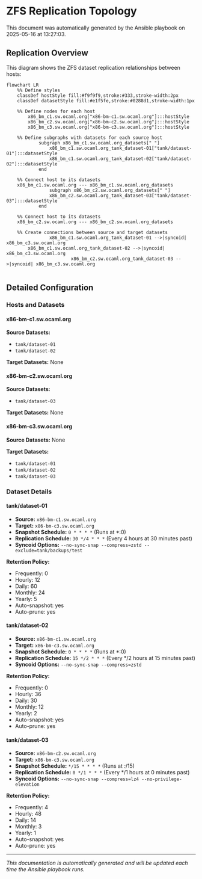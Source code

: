 # ZFS Replication Topology

This document was automatically generated by the Ansible playbook on 2025-05-16 at 13:27:03.

## Replication Overview

This diagram shows the ZFS dataset replication relationships between hosts:

```mermaid
flowchart LR
    %% Define styles
    classDef hostStyle fill:#f9f9f9,stroke:#333,stroke-width:2px
    classDef datasetStyle fill:#e1f5fe,stroke:#0288d1,stroke-width:1px
    
    %% Define nodes for each host
        x86_bm_c1.sw.ocaml.org["x86-bm-c1.sw.ocaml.org"]:::hostStyle
        x86_bm_c2.sw.ocaml.org["x86-bm-c2.sw.ocaml.org"]:::hostStyle
        x86_bm_c3.sw.ocaml.org["x86-bm-c3.sw.ocaml.org"]:::hostStyle
        
    %% Define subgraphs with datasets for each source host
            subgraph x86_bm_c1.sw.ocaml.org_datasets[" "]
                x86_bm_c1.sw.ocaml.org_tank_dataset-01["tank/dataset-01"]:::datasetStyle
                x86_bm_c1.sw.ocaml.org_tank_dataset-02["tank/dataset-02"]:::datasetStyle
            end
    
    %% Connect host to its datasets
    x86_bm_c1.sw.ocaml.org --- x86_bm_c1.sw.ocaml.org_datasets
                subgraph x86_bm_c2.sw.ocaml.org_datasets[" "]
                x86_bm_c2.sw.ocaml.org_tank_dataset-03["tank/dataset-03"]:::datasetStyle
            end
    
    %% Connect host to its datasets
    x86_bm_c2.sw.ocaml.org --- x86_bm_c2.sw.ocaml.org_datasets
                    
    %% Create connections between source and target datasets
                x86_bm_c1.sw.ocaml.org_tank_dataset-01 -->|syncoid| x86_bm_c3.sw.ocaml.org
        x86_bm_c1.sw.ocaml.org_tank_dataset-02 -->|syncoid| x86_bm_c3.sw.ocaml.org
                        x86_bm_c2.sw.ocaml.org_tank_dataset-03 -->|syncoid| x86_bm_c3.sw.ocaml.org
                    
```

## Detailed Configuration

### Hosts and Datasets

#### x86-bm-c1.sw.ocaml.org

**Source Datasets:**
- `tank/dataset-01`
- `tank/dataset-02`

**Target Datasets:** None

#### x86-bm-c2.sw.ocaml.org

**Source Datasets:**
- `tank/dataset-03`

**Target Datasets:** None

#### x86-bm-c3.sw.ocaml.org

**Source Datasets:** None

**Target Datasets:**
- `tank/dataset-01`
- `tank/dataset-02`
- `tank/dataset-03`


### Dataset Details

#### tank/dataset-01

- **Source:** `x86-bm-c1.sw.ocaml.org`
- **Target:** `x86-bm-c3.sw.ocaml.org`
- **Snapshot Schedule:** `0 * * * *` (Runs at *:0)
- **Replication Schedule:** `30 */4 * * *` (Every 4 hours at 30 minutes past)
- **Syncoid Options:** `--no-sync-snap --compress=zstd --exclude=tank/backups/test`

**Retention Policy:**
- Frequently: 0
- Hourly: 12
- Daily: 60
- Monthly: 24
- Yearly: 5
- Auto-snapshot: yes
- Auto-prune: yes

#### tank/dataset-02

- **Source:** `x86-bm-c1.sw.ocaml.org`
- **Target:** `x86-bm-c3.sw.ocaml.org`
- **Snapshot Schedule:** `0 * * * *` (Runs at *:0)
- **Replication Schedule:** `15 */2 * * *` (Every */2 hours at 15 minutes past)
- **Syncoid Options:** `--no-sync-snap --compress=zstd`

**Retention Policy:**
- Frequently: 0
- Hourly: 36
- Daily: 30
- Monthly: 12
- Yearly: 2
- Auto-snapshot: yes
- Auto-prune: yes

#### tank/dataset-03

- **Source:** `x86-bm-c2.sw.ocaml.org`
- **Target:** `x86-bm-c3.sw.ocaml.org`
- **Snapshot Schedule:** `*/15 * * * *` (Runs at *:*/15)
- **Replication Schedule:** `0 */1 * * *` (Every */1 hours at 0 minutes past)
- **Syncoid Options:** `--no-sync-snap --compress=lz4 --no-privilege-elevation`

**Retention Policy:**
- Frequently: 4
- Hourly: 48
- Daily: 14
- Monthly: 3
- Yearly: 1
- Auto-snapshot: yes
- Auto-prune: yes

---

*This documentation is automatically generated and will be updated each time the Ansible playbook runs.*
